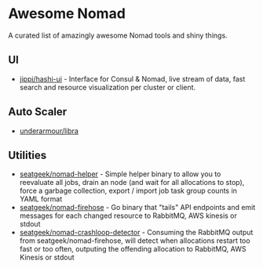 # Awesome Nomad

A curated list of amazingly awesome Nomad tools and shiny things.

## UI

- [jippi/hashi-ui](https://github.com/jippi/hashi-ui) - Interface for Consul & Nomad, live stream of data, fast search and resource visualization per cluster or client. 

## Auto Scaler

- [underarmour/libra](https://github.com/underarmour/libra)

## Utilities 

- [seatgeek/nomad-helper](https://github.com/seatgeek/nomad-helper) - Simple helper binary to allow you to reevaluate all jobs, drain an node (and wait for all allocations to stop), force a garbage collection, export / import job task group counts in YAML format
- [seatgeek/nomad-firehose](https://github.com/seatgeek/nomad-firehose) - Go binary that "tails" API endpoints and emit messages for each changed resource to RabbitMQ, AWS kinesis or stdout
- [seatgeek/nomad-crashloop-detector](https://github.com/seatgeek/nomad-crashloop-detector) - Consuming the RabbitMQ output from seatgeek/nomad-firehose, will detect when allocations restart too fast or too often, outputing the offending allocation to RabbitMQ, AWS Kinesis or stdout
